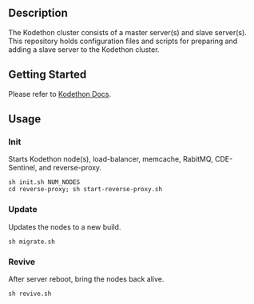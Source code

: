 ## Description

The Kodethon cluster consists of a master server(s) and slave server(s). This repository holds configuration files and scripts for preparing and adding a slave server to the Kodethon cluster.

## Getting Started

Please refer to <a href="https://docs.kodethon.com/advanced/custom.html" target="blank">Kodethon Docs</a>.

## Usage

### Init
Starts Kodethon node(s), load-balancer, memcache, RabitMQ, CDE-Sentinel, and reverse-proxy.
``` 
sh init.sh NUM_NODES
cd reverse-proxy; sh start-reverse-proxy.sh
```

### Update
Updates the nodes to a new build.
```
sh migrate.sh
```

### Revive
After server reboot, bring the nodes back alive.
```
sh revive.sh
```
